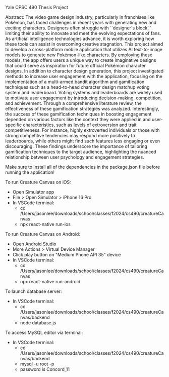 Yale CPSC 490 Thesis Project

Abstract: 
The video game design industry, particularly in franchises like Pokémon, has faced challenges in recent years with generating new and exciting characters. Designers often struggle with ``designer's block,'' limiting their ability to innovate and meet the evolving expectations of fans. As artificial intelligence technologies advance, it is worth exploring how these tools can assist in overcoming creative stagnation. This project aimed to develop a cross-platform mobile application that utilizes AI text-to-image models to generate new Pokémon-like characters. By employing these models, the app offers users a unique way to create imaginative designs that could serve as inspiration for future official Pokémon character designs. In addition to character design generation, this project investigated methods to increase user engagement with the application, focusing on the implementation of a multi-armed bandit algorithm and gamification techniques such as a head-to-head character design matchup voting system and leaderboard. Voting systems and leaderboards are widely used to motivate user engagement by introducing decision-making, competition, and achievement. Through a comprehensive literature review, the effectiveness of these gamification strategies was analyzed. Interestingly, the success of these gamification techniques in boosting engagement depended on various factors like the context they were applied in and user-specific characteristics, such as levels of extroversion and trait competitiveness. For instance, highly extroverted individuals or those with strong competitive tendencies may respond more positively to leaderboards, while others might find such features less engaging or even discouraging. These findings underscore the importance of tailoring gamification techniques to the target audience, highlighting the nuanced relationship between user psychology and engagement strategies. 

Make sure to install all of the dependencies in the package.json file before running the application!

To run Creature Canvas on iOS:
   - Open Simulator app
   - File > Open Simulator > iPhone 16 Pro
   - In VSCode terminal:
      - cd /Users/jasonlee/downloads/school/classes/f2024/cs490/creatureCanvas
      - npx react-native run-ios

To run Creature Canvas on Android:
   - Open Android Studio
   - More Actions > Virtual Device Manager
   - Click play button on "Medium Phone API 35" device
   - In VSCode terminal:
      - cd /Users/jasonlee/downloads/school/classes/f2024/cs490/creatureCanvas
      - npx react-native run-android

To launch database server:
   - In VSCode terminal:
      - cd /Users/jasonlee/downloads/school/classes/f2024/cs490/creatureCanvas/backend
      - node database.js

To access MySQL editor via terminal:
   - In VSCode terminal:
      - cd /Users/jasonlee/downloads/school/classes/f2024/cs490/creatureCanvas/backend
      - mysql -u root -p
      - password is Concord_11
